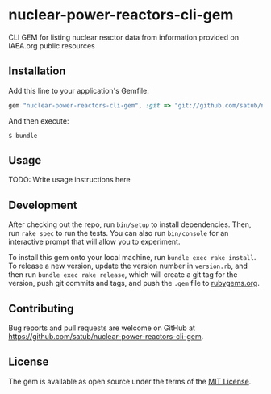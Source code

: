 # nuclear-power-reactors-cli-gem
CLI GEM for listing nuclear reactor data from information provided on IAEA.org public resources

## Installation

Add this line to your application's Gemfile:

```ruby
gem "nuclear-power-reactors-cli-gem", :git => "git://github.com/satub/nuclear-power-reactors-cli-gem"
```

And then execute:

    $ bundle

## Usage

TODO: Write usage instructions here

## Development

After checking out the repo, run `bin/setup` to install dependencies. Then, run `rake spec` to run the tests. You can also run `bin/console` for an interactive prompt that will allow you to experiment.

To install this gem onto your local machine, run `bundle exec rake install`. To release a new version, update the version number in `version.rb`, and then run `bundle exec rake release`, which will create a git tag for the version, push git commits and tags, and push the `.gem` file to [rubygems.org](https://rubygems.org).

## Contributing

Bug reports and pull requests are welcome on GitHub at https://github.com/satub/nuclear-power-reactors-cli-gem.


## License

The gem is available as open source under the terms of the [MIT License](http://opensource.org/licenses/MIT).

